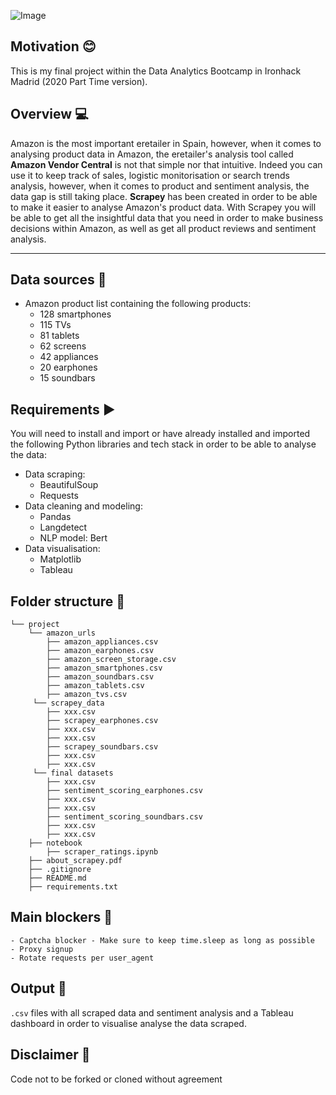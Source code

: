 
![Image](https://user-images.githubusercontent.com/63467553/97612809-2bb8ca00-1a18-11eb-9eb3-65741bc780fb.png)


## Motivation :blush:
This is my final project within the Data Analytics Bootcamp in Ironhack Madrid (2020 Part Time version). 

## Overview :computer:
Amazon is the most important eretailer in Spain, however, when it comes to analysing product data in Amazon, the eretailer's analysis tool called **Amazon Vendor Central** is not that simple nor that intuitive. Indeed you can use it to keep track of sales, logistic monitorisation or search trends analysis, however, when it comes to product and sentiment analysis, the data gap is still taking place. **Scrapey** has been created in order to be able to make it easier to analyse Amazon's product data. With Scrapey you will be able to get all the insightful data that you need in order to make business decisions within Amazon, as well as get all product reviews and sentiment analysis. 

---

## Data sources :scroll:
 - Amazon product list containing the following products:
   - 128 smartphones
   - 115 TVs
   - 81 tablets
   - 62 screens
   - 42 appliances
   - 20 earphones
   - 15 soundbars

## Requirements :arrow_forward:

You will need to install and import or have already installed and imported the following Python libraries and tech stack in order to be able to analyse the data:
- Data scraping:
    - BeautifulSoup
    - Requests
- Data cleaning and modeling:
    - Pandas
    - Langdetect
    - NLP model: Bert
- Data visualisation:
    - Matplotlib
    - Tableau
    
## Folder structure :open_file_folder:
```
└── project   
    └── amazon_urls
        ├── amazon_appliances.csv
        ├── amazon_earphones.csv
        ├── amazon_screen_storage.csv
        ├── amazon_smartphones.csv
        ├── amazon_soundbars.csv
        ├── amazon_tablets.csv
        ├── amazon_tvs.csv
     └── scrapey_data
        ├── xxx.csv
        ├── scrapey_earphones.csv
        ├── xxx.csv
        ├── xxx.csv
        ├── scrapey_soundbars.csv
        ├── xxx.csv
        ├── xxx.csv 
     └── final datasets
        ├── xxx.csv
        ├── sentiment_scoring_earphones.csv
        ├── xxx.csv
        ├── xxx.csv
        ├── sentiment_scoring_soundbars.csv
        ├── xxx.csv
        ├── xxx.csv  
    ├── notebook
        ├── scraper_ratings.ipynb
    ├── about_scrapey.pdf
    ├── .gitignore
    ├── README.md
    ├── requirements.txt
```
## Main blockers :tada:
    - Captcha blocker - Make sure to keep time.sleep as long as possible
    - Proxy signup
    - Rotate requests per user_agent

## Output :pushpin:
`.csv` files with all scraped data and sentiment analysis and a Tableau dashboard in order to visualise analyse the data scraped.  

## Disclaimer :electric_plug:
Code not to be forked or cloned without agreement 


